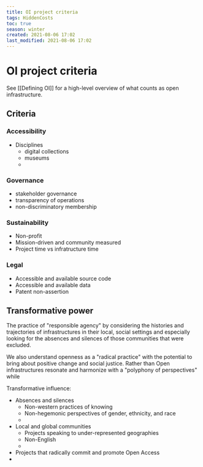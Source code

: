 ```yaml
---
title: OI project criteria
tags: HiddenCosts
toc: true
season: winter
created: 2021-08-06 17:02
last_modified: 2021-08-06 17:02
---
```


# OI project criteria

See [[Defining OI]] for a high-level overview of what counts as open infrastructure.

## Criteria

### Accessibility

- Disciplines
	- digital collections 
	- museums
	- 

### Governance

- stakeholder governance
- transparency of operations
- non-discriminatory membership

### Sustainability

- Non-profit
- Mission-driven and community measured
- Project time vs infratructure time

### Legal

- Accessible and available source code
- Accessible and available data
- Patent non-assertion

## Transformative power

The practice of "responsible agency" by considering the histories and trajectories of infrastructures in their local, social settings and especially looking for the absences and silences of those communities that were excluded.

We also understand openness as a "radical practice" with the potential to bring about positive change and social justice. Rather than Open infrastructures resonate and harmonize with a "polyphony of perspectives" while

Transformative influence:

- Absences and silences
	- Non-western practices of knowing
	- Non-hegemonic perspectives of gender, ethnicity, and race
	- 
- Local and global communities
	- Projects speaking to under-represented geographies
	- Non-English 
	- 
- Projects that radically commit and promote Open Access
- 